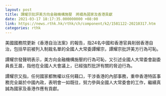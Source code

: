 ```yaml
---
layout: post
title: 譚耀宗批評美方向金融機構施壓　將續為國家及香港貢獻
date: 2021-03-17 18:17:35.000000000 +08:00
link: https://news.rthk.hk/rthk/ch/component/k2/1581122-20210317.htm
categories: rthk
---
```


美國國務院更新《香港自治法案》的報告，指24名中國和香港官員削弱香港自治，包括早前被列入制裁名單的全國人大常委譚耀宗，譚耀宗批評美方行為可恥。

譚耀宗發聲明表示，美方向金融機構施壓的行為可恥，又引述全國人大常委會副委員長王晨，指他在全國人大會議上，已經強烈批評有關的脅迫行為。

譚耀宗又指，任何國家都無權以任何藉口，干涉香港的內部事務，重申香港特區事務完全屬於中國內政，表明會一如既往，努力參與全國人大常委會的工作，繼續真誠為國家及香港作應有貢獻。
